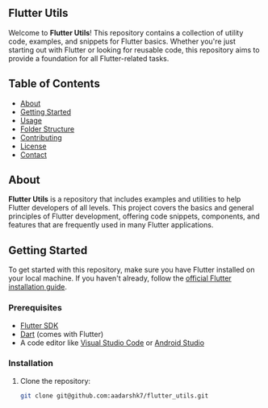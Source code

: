 ## Flutter Utils

Welcome to **Flutter Utils**! This repository contains a collection of utility code, examples, and snippets for Flutter basics. Whether you're just starting out with Flutter or looking for reusable code, this repository aims to provide a foundation for all Flutter-related tasks.

## Table of Contents

- [About](#about)
- [Getting Started](#getting-started)
- [Usage](#usage)
- [Folder Structure](#folder-structure)
- [Contributing](#contributing)
- [License](#license)
- [Contact](#contact)

## About

**Flutter Utils** is a repository that includes examples and utilities to help Flutter developers of all levels. This project covers the basics and general principles of Flutter development, offering code snippets, components, and features that are frequently used in many Flutter applications.

## Getting Started

To get started with this repository, make sure you have Flutter installed on your local machine. If you haven't already, follow the [official Flutter installation guide](https://flutter.dev/docs/get-started/install).

### Prerequisites

- [Flutter SDK](https://flutter.dev/docs/get-started/install)
- [Dart](https://dart.dev/get-dart) (comes with Flutter)
- A code editor like [Visual Studio Code](https://code.visualstudio.com/) or [Android Studio](https://developer.android.com/studio)

### Installation

1. Clone the repository:
   
   ```bash
   git clone git@github.com:aadarshk7/flutter_utils.git
